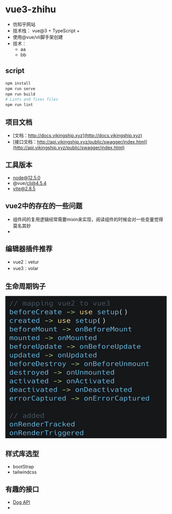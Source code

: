 # vue3-zhihu
- 仿知乎网站
- 技术栈： vue@3 + TypeScript + 
- 使用@vue/vli脚手架创建
- 技术：
  - aa
  - bb

## script
``` bash
npm install
npm run serve
npm run build
# Lints and fixes files
npm run lint 
```
## 项目文档
- [文档：http://docs.vikingship.xyz](http://docs.vikingship.xyz)
- [接口文档：http://api.vikingship.xyz/public/swagger/index.html](http://api.vikingship.xyz/public/swagger/index.html)
## 工具版本
- node@12.5.0
- @vue/cli@4.5.4
- vite@2.8.5
## vue2中的存在的一些问题
- 组件间的复用逻辑经常需要mixin来实现，阅读组件的时候会对一些变量觉得莫名其妙
- 

## 编辑器插件推荐
- vue2：vetur   
- vue3：volar

## 生命周期钩子
![img.png](./readme_imgs/img.png)


## 样式库选型
- bootStrap
- tailwindcss

## 有趣的接口
- [Dog API](https://dog.ceo/dog-api/breeds-list)
- 
